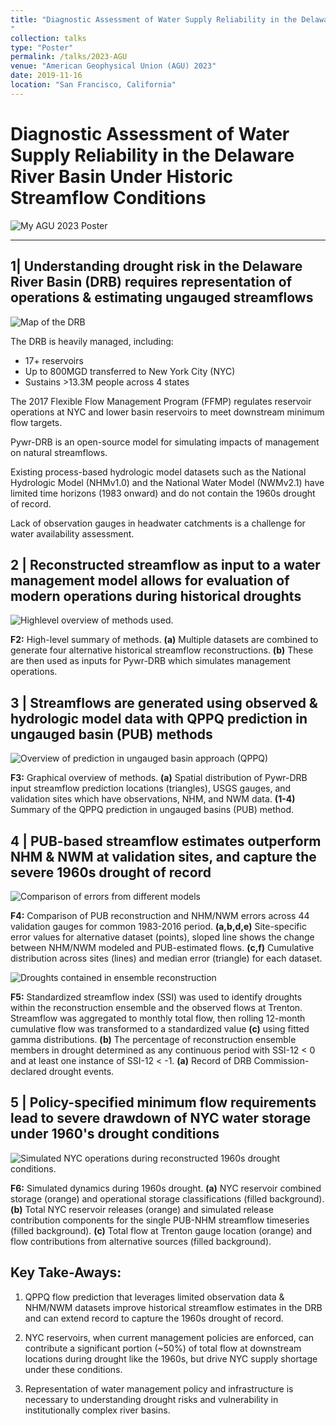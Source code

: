 ```yaml
---
title: "Diagnostic Assessment of Water Supply Reliability in the Delaware River Basin Under Historic Streamflow Conditions
"
collection: talks
type: "Poster"
permalink: /talks/2023-AGU
venue: "American Geophysical Union (AGU) 2023"
date: 2019-11-16
location: "San Francisco, California"
---
```


# Diagnostic Assessment of Water Supply Reliability in the Delaware River Basin Under Historic Streamflow Conditions

![My AGU 2023 Poster](../images/Trevor_AGU2023.png)

**********************************


## 1| Understanding drought risk in the Delaware River Basin (DRB) requires representation of operations & estimating ungauged streamflows

![Map of the DRB](../images/DRB_map.png)

The DRB is heavily managed, including:
- 17+ reservoirs 
- Up to 800MGD transferred to New York City (NYC)
- Sustains >13.3M people across 4 states

The 2017 Flexible Flow Management Program (FFMP) regulates reservoir operations at NYC and lower basin reservoirs to meet downstream minimum flow targets. 

Pywr-DRB is an open-source model for simulating impacts of management on natural streamflows.

Existing process-based hydrologic model datasets
such as the National Hydrologic Model (NHMv1.0) and the National Water Model (NWMv2.1) have limited time horizons (1983 onward) and do not contain the 1960s drought of record.

Lack of observation gauges in headwater catchments is a challenge  for 
water availability assessment.


## 2 | Reconstructed streamflow as input to a water management model allows for evaluation of modern operations during historical droughts

![Highlevel overview of methods used.](./images/methods_graphical_overview.png)

**F2:** High-level summary of methods. **(a)** Multiple datasets are combined to generate four alternative historical streamflow reconstructions. **(b)** These are then used as inputs for Pywr-DRB which simulates management operations.

## 3 | Streamflows are generated using observed & hydrologic model data with QPPQ prediction in ungauged basin (PUB) methods


![Overview of prediction in ungauged basin approach (QPPQ)](./images/pub_method.png)

**F3:** Graphical overview of methods.  **(a)** Spatial distribution of Pywr-DRB input streamflow prediction locations (triangles), USGS gauges, and validation sites which have observations, NHM, and NWM data. **(1-4)** Summary of the QPPQ prediction in ungauged basins (PUB) method. 

## 4 | PUB-based streamflow estimates outperform NHM & NWM at validation sites, and capture the severe 1960s drought of record

![Comparison of errors from different models](./images/compare_errors.png)

**F4:** Comparison of PUB reconstruction and NHM/NWM errors across 44 validation gauges 
for common 1983-2016 period. **(a,b,d,e)** Site-specific error values for alternative dataset (points), sloped line shows the change between NHM/NWM modeled and PUB-estimated flows. **(c,f)** Cumulative distribution across sites (lines) and median error (triangle) for each dataset.

![Droughts contained in ensemble reconstruction](./images/pub_droughts.png)

**F5:** Standardized streamflow index (SSI) was used to identify droughts within the reconstruction ensemble and the observed flows at Trenton.  Streamflow was aggregated to monthly total flow, then rolling 12-month cumulative flow was transformed to a standardized value **(c)** using fitted gamma distributions. **(b)** The percentage of reconstruction ensemble members in drought determined as any continuous period with SSI-12 < 0 and at least one instance of SSI-12 < -1. **(a)** Record of DRB Commission-declared drought events. 


## 5 | Policy-specified minimum flow requirements lead to severe drawdown of NYC water storage under 1960's drought conditions 

![Simulated NYC operations during reconstructed 1960s drought conditions.](./images/nyc_operations_during_drought.png)

**F6:** Simulated dynamics during 1960s drought. **(a)** NYC reservoir combined storage (orange) and operational storage classifications (filled background). **(b)** Total NYC reservoir releases (orange) and simulated release contribution components for the single PUB-NHM streamflow timeseries (filled background). **(c)** Total flow at Trenton gauge location (orange) and flow contributions from alternative sources (filled background).

## Key Take-Aways:

1. QPPQ flow prediction that leverages limited observation data & NHM/NWM datasets improve historical streamflow estimates in the DRB and can extend record to capture the 1960s drought of record.

2. NYC reservoirs, when current management policies are enforced, can contribute a significant portion (~50%) of total flow at downstream locations during drought like the 1960s, but drive NYC supply shortage under these conditions. 

3. Representation of water management policy and infrastructure is necessary to understanding drought risks and vulnerability in institutionally complex river basins.
